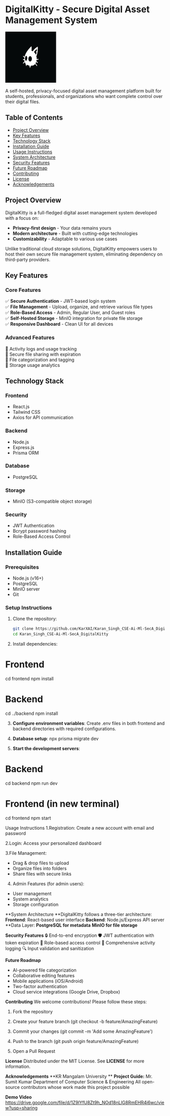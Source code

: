 # DigitalKitty - Secure Digital Asset Management System
<img src="frontend/src/assets/logo.jpg" alt="DigitalKitty Logo" height="160" width="160">

A self-hosted, privacy-focused digital asset management platform built for students, professionals, and organizations who want complete control over their digital files.

## Table of Contents
- [Project Overview](#project-overview)
- [Key Features](#key-features)
- [Technology Stack](#technology-stack)
- [Installation Guide](#installation-guide)
- [Usage Instructions](#usage-instructions)
- [System Architecture](#system-architecture)
- [Security Features](#security-features)
- [Future Roadmap](#future-roadmap)
- [Contributing](#contributing)
- [License](#license)
- [Acknowledgements](#acknowledgements)

## Project Overview

DigitalKitty is a full-fledged digital asset management system developed with a focus on:
- **Privacy-first design** - Your data remains yours
- **Modern architecture** - Built with cutting-edge technologies
- **Customizability** - Adaptable to various use cases

Unlike traditional cloud storage solutions, DigitalKitty empowers users to host their own secure file management system, eliminating dependency on third-party providers.

## Key Features

### Core Features
✅ **Secure Authentication** - JWT-based login system  
✅ **File Management** - Upload, organize, and retrieve various file types  
✅ **Role-Based Access** - Admin, Regular User, and Guest roles  
✅ **Self-Hosted Storage** - MinIO integration for private file storage  
✅ **Responsive Dashboard** - Clean UI for all devices  

### Advanced Features
🔹 Activity logs and usage tracking  
🔹 Secure file sharing with expiration  
🔹 File categorization and tagging  
🔹 Storage usage analytics  

## Technology Stack

### Frontend
- React.js
- Tailwind CSS
- Axios for API communication

### Backend
- Node.js
- Express.js
- Prisma ORM

### Database
- PostgreSQL

### Storage
- MinIO (S3-compatible object storage)

### Security
- JWT Authentication
- Bcrypt password hashing
- Role-Based Access Control

## Installation Guide

### Prerequisites
- Node.js (v16+)
- PostgreSQL
- MinIO server
- Git

### Setup Instructions

1. Clone the repository:
   ```bash
   git clone https://github.com/KarXAI/Karan_Singh_CSE-Ai-Ml-SecA_DigitalKitty.git
   cd Karan_Singh_CSE-Ai-Ml-SecA_DigitalKitty


2. Install dependencies:
  # Frontend
  cd frontend
  npm install

# Backend
  cd ../backend
  npm install

3. **Configure environment variables**:
Create .env files in both frontend and backend directories with required configurations.

4. **Database setup**:
  npx prisma migrate dev

5. **Start the development servers**:
  # Backend
  cd backend
  npm run dev

  # Frontend (in new terminal)
  cd frontend
  npm start

  
Usage Instructions
1.Registration: Create a new account with email and password

2.Login: Access your personalized dashboard

3.File Management:

  - Drag & drop files to upload
  - Organize files into folders
  - Share files with secure links
4. Admin Features (for admin users):
  - User management
  - System analytics
  - Storage configuration

**System Architecture
**DigitalKitty follows a three-tier architecture:
  **Frontend**: React-based user interface
  **Backend**: Node.js/Express API server
  **Data Layer:
**PostgreSQL for metadata**
**MinIO for file storage**

**Security Features**
  🔒 End-to-end encryption
  🛡️ JWT authentication with token expiration
  🚦 Role-based access control
  📝 Comprehensive activity logging
  🔍 Input validation and sanitization
  
**Future Roadmap**
  - AI-powered file categorization
  - Collaborative editing features
  - Mobile applications (iOS/Android)
  - Two-factor authentication
  - Cloud service integrations (Google Drive, Dropbox)

**Contributing**
  We welcome contributions! Please follow these steps:

  1. Fork the repository

  2. Create your feature branch (git checkout -b feature/AmazingFeature)

  3. Commit your changes (git commit -m 'Add some AmazingFeature')

  4. Push to the branch (git push origin feature/AmazingFeature)

  5. Open a Pull Request

  **License**
Distributed under the MIT License. See **LICENSE** for more information.

**Acknowledgements**
**KR Mangalam University
**
**Project Guide:** Mr. Sumit Kumar
Department of Computer Science & Engineering
All open-source contributors whose work made this project possible

**Demo Video**
https://drive.google.com/file/d/1Z9lYfU8Zt9h_NOd18nLlG8RmEHR4i6wc/view?usp=sharing
